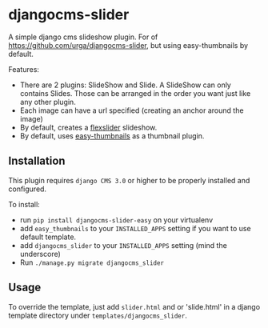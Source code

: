 djangocms-slider
================

A simple django cms slideshow plugin. For of https://github.com/urga/djangocms-slider, but using easy-thumbnails by default.

Features:

* There are 2 plugins: SlideShow and Slide. A SlideShow can only contains Slides. Those can be arranged in the order you want just like any other plugin.
* Each image can have a url specified (creating an anchor around the image)
* By default, creates a [flexslider](http://www.woothemes.com/flexslider/) slideshow.
* By default, uses [easy-thumbnails](https://github.com/SmileyChris/easy-thumbnails) as a thumbnail plugin.

Installation
------------

This plugin requires `django CMS 3.0` or higher to be properly installed and configured.

To install:

* run `pip install djangocms-slider-easy` on your virtualenv
* add `easy_thumbnails` to your `INSTALLED_APPS` setting if you want to use default template.
* add `djangocms_slider` to your `INSTALLED_APPS` setting (mind the underscore)
* Run `./manage.py migrate djangocms_slider`

Usage
-----

To override the template, just add `slider.html` and or 'slide.html' in a django template directory under `templates/djangocms_slider`.
